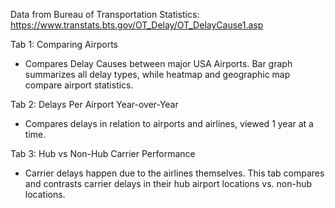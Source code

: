 
Data from Bureau of Transportation Statistics:
https://www.transtats.bts.gov/OT_Delay/OT_DelayCause1.asp

Tab 1: Comparing Airports
- Compares Delay Causes between major USA Airports.  Bar graph summarizes all delay types, while heatmap and geographic map compare airport statistics.

Tab 2: Delays Per Airport Year-over-Year
- Compares delays in relation to airports and airlines, viewed 1 year at a time.

Tab 3: Hub vs Non-Hub Carrier Performance
- Carrier delays happen due to the airlines themselves. This tab compares and contrasts carrier delays in their hub airport locations vs. non-hub locations.
